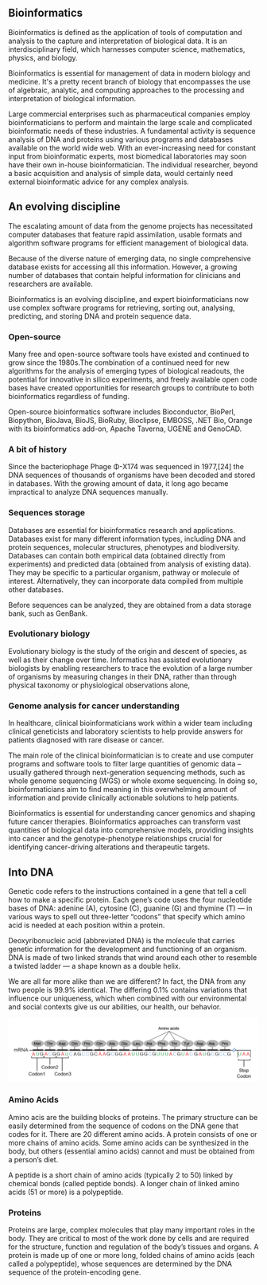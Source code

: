 ## Bioinformatics

Bioinformatics is defined as the application of tools of computation and analysis to the capture and interpretation of biological data. It is an interdisciplinary field, which harnesses computer science, mathematics, physics, and biology.

Bioinformatics is essential for management of data in modern biology and medicine. It's a pretty recent branch of biology that encompasses the use of algebraic, analytic, and computing approaches to the processing and interpretation of biological information.

Large commercial enterprises such as pharmaceutical companies employ bioinformaticians to perform and maintain the large scale and complicated bioinformatic needs of these industries. A fundamental activity is sequence analysis of DNA and proteins using various programs and databases available on the world wide web.
With an ever-increasing need for constant input from bioinformatic experts, most biomedical laboratories may soon have their own in-house bioinformatician. The individual researcher, beyond a basic acquisition and analysis of simple data, would certainly need external bioinformatic advice for any complex analysis.

## An evolving discipline

The escalating amount of data from the genome projects has necessitated computer databases that feature rapid assimilation, usable formats and algorithm software programs for efficient management of biological data.

Because of the diverse nature of emerging data, no single comprehensive database exists for accessing all this information. However, a growing number of databases that contain helpful information for clinicians and researchers are available.

Bioinformatics is an evolving discipline, and expert bioinformaticians now use complex software programs for retrieving, sorting out, analysing, predicting, and storing DNA and protein sequence data.

### Open-source

Many free and open-source software tools have existed and continued to grow since the 1980s.The combination of a continued need for new algorithms for the analysis of emerging types of biological readouts, the potential for innovative in silico experiments, and freely available open code bases have created opportunities for research groups to contribute to both bioinformatics regardless of funding.

Open-source bioinformatics software includes Bioconductor, BioPerl, Biopython, BioJava, BioJS, BioRuby, Bioclipse, EMBOSS, .NET Bio, Orange with its bioinformatics add-on, Apache Taverna, UGENE and GenoCAD.

### A bit of history

Since the bacteriophage Phage Φ-X174 was sequenced in 1977,[24] the DNA sequences of thousands of organisms have been decoded and stored in databases.
With the growing amount of data, it long ago became impractical to analyze DNA sequences manually.

### Sequences storage

Databases are essential for bioinformatics research and applications. Databases exist for many different information types, including DNA and protein sequences, molecular structures, phenotypes and biodiversity. Databases can contain both empirical data (obtained directly from experiments) and predicted data (obtained from analysis of existing data). They may be specific to a particular organism, pathway or molecule of interest. Alternatively, they can incorporate data compiled from multiple other databases.

Before sequences can be analyzed, they are obtained from a data storage bank, such as GenBank.

### Evolutionary biology

Evolutionary biology is the study of the origin and descent of species, as well as their change over time. Informatics has assisted evolutionary biologists by enabling researchers to trace the evolution of a large number of organisms by measuring changes in their DNA, rather than through physical taxonomy or physiological observations alone,

### Genome analysis for cancer understanding

In healthcare, clinical bioinformaticians work within a wider team including clinical geneticists and laboratory scientists to help provide answers for patients diagnosed with rare disease or cancer.

The main role of the clinical bioinformatician is to create and use computer programs and software tools to filter large quantities of genomic data – usually gathered through next-generation sequencing methods, such as whole genome sequencing (WGS) or whole exome sequencing. In doing so, bioinformaticians aim to find meaning in this overwhelming amount of information and provide clinically actionable solutions to help patients.

Bioinformatics is essential for understanding cancer genomics and shaping future cancer therapies. Bioinformatics approaches can transform vast quantities of biological data into comprehensive models, providing insights into cancer and the genotype-phenotype relationships crucial for identifying cancer-driving alterations and therapeutic targets.

## Into DNA

Genetic code refers to the instructions contained in a gene that tell a cell how to make a specific protein. Each gene’s code uses the four nucleotide bases of DNA: adenine (A), cytosine (C), guanine (G) and thymine (T) — in various ways to spell out three-letter “codons” that specify which amino acid is needed at each position within a protein.

Deoxyribonucleic acid (abbreviated DNA) is the molecule that carries genetic information for the development and functioning of an organism. DNA is made of two linked strands that wind around each other to resemble a twisted ladder — a shape known as a double helix.

We are all far more alike than we are different? In fact, the DNA from any two people is 99.9% identical. The differing 0.1% contains variations that influence our uniqueness, which when combined with our environmental and social contexts give us our abilities, our health, our behavior.

![DNA](DNA.jpeg)

### Amino Acids

Amino acis are the building blocks of proteins. The primary structure can be easily determined from the sequence of codons on the DNA gene that codes for it.
There are 20 different amino acids. A protein consists of one or more chains of amino acids. Some amino acids can be synthesized in the body, but others (essential amino acids) cannot and must be obtained from a person’s diet.

A peptide is a short chain of amino acids (typically 2 to 50) linked by chemical bonds (called peptide bonds). A longer chain of linked amino acids (51 or more) is a polypeptide.

### Proteins

Proteins are large, complex molecules that play many important roles in the body. They are critical to most of the work done by cells and are required for the structure, function and regulation of the body’s tissues and organs. A protein is made up of one or more long, folded chains of amino acids (each called a polypeptide), whose sequences are determined by the DNA sequence of the protein-encoding gene.

